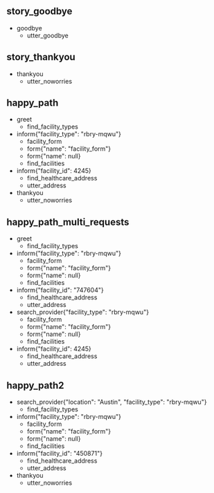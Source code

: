 ## story_goodbye
* goodbye
    - utter_goodbye

## story_thankyou
* thankyou
    - utter_noworries

## happy_path
* greet
    - find_facility_types
* inform{"facility_type": "rbry-mqwu"}    
    - facility_form
    - form{"name": "facility_form"}
    - form{"name": null}
    - find_facilities
* inform{"facility_id": 4245}
    - find_healthcare_address
    - utter_address
* thankyou
    - utter_noworries
    
## happy_path_multi_requests
* greet
    - find_facility_types
* inform{"facility_type": "rbry-mqwu"}
    - facility_form
    - form{"name": "facility_form"}
    - form{"name": null}
    - find_facilities
* inform{"facility_id": "747604"}
    - find_healthcare_address
    - utter_address
* search_provider{"facility_type": "rbry-mqwu"}
    - facility_form
    - form{"name": "facility_form"}
    - form{"name": null}
    - find_facilities
* inform{"facility_id": 4245}   
    - find_healthcare_address
    - utter_address
       
## happy_path2
* search_provider{"location": "Austin", "facility_type": "rbry-mqwu"}
    - find_facility_types
* inform{"facility_type": "rbry-mqwu"}
    - facility_form
    - form{"name": "facility_form"}
    - form{"name": null}
    - find_facilities
* inform{"facility_id": "450871"}
    - find_healthcare_address
    - utter_address
* thankyou
    - utter_noworries
